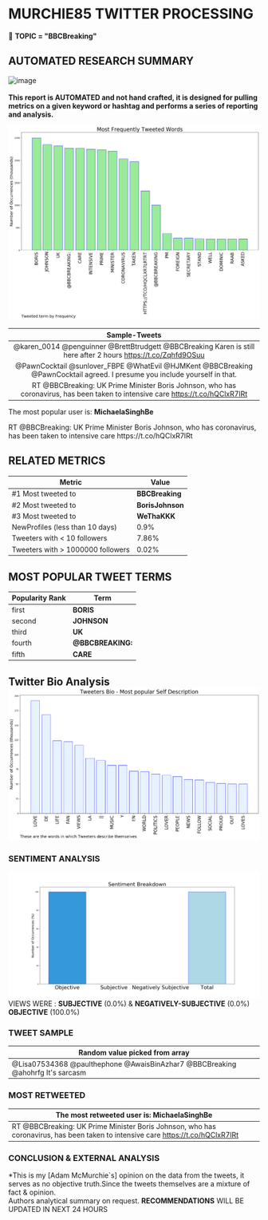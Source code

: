 # MURCHIE85 TWITTER PROCESSING 
&#x1F34E; **TOPIC = "BBCBreaking"**

## AUTOMATED RESEARCH SUMMARY

![image](https://marketingplatform.google.com/about/static/images/gmp/analytics-smb-benefit.jpg)
<br></br>
<b> This report is AUTOMATED and not hand crafted, it is designed for pulling metrics on a given keyword or hashtag and performs a series of reporting and analysis.</b>



![image](TWEETS.png)



|                **Sample-Tweets**        |
| :-------------: |
| @karen_0014 @penguinner @BrettBtrudgett @BBCBreaking Karen is still here after 2 hours https://t.co/Zqhfd9OSuu |
| @PawnCocktail @sunlover_FBPE @WhatEvil @HJMKent @BBCBreaking @PawnCocktail agreed. I presume you include yourself in that. |
| RT @BBCBreaking: UK Prime Minister Boris Johnson, who has coronavirus, has been taken to intensive care https://t.co/hQClxR7lRt |

The most popular user is: **MichaelaSinghBe**
<div class="alert alert-block alert-danger"> RT @BBCBreaking: UK Prime Minister Boris Johnson, who has coronavirus, has been taken to intensive care https://t.co/hQClxR7lRt</div>

## RELATED METRICS<br>
| Metric | Value |
| ------------- | ------------- |
| #1 Most tweeted to  | **BBCBreaking** |
| #2 Most tweeted to  | **BorisJohnson** |
| #3 Most tweeted to  | **WeThaKKK** |
| NewProfiles (less than 10 days) | 0.9%  |
| Tweeters with < 10 followers  | 7.86%|
| Tweeters with > 1000000 followers  | 0.02%  |



## MOST POPULAR TWEET TERMS 


| Popularity Rank  | Term |
| ------------- | ------------- |
| first  | **BORIS**  |
| second  | **JOHNSON**  |
| third  | **UK** |
| fourth  | **@BBCBREAKING:**  |
| fifth  | **CARE**  |


## Twitter Bio Analysis![image](BIO.png)
### SENTIMENT ANALYSIS
![image](sentiment.png)
VIEWS WERE : **SUBJECTIVE**  (0.0%) & **NEGATIVELY-SUBJECTIVE** (0.0%) **OBJECTIVE** (100.0%)

### TWEET SAMPLE 
| Random value picked from array |
| ------------- |
|@Lisa07534368 @paulthephone @AwaisBinAzhar7 @BBCBreaking @ahohrfg It's sarcasm |

### MOST RETWEETED 

| The most retweeted user is: **MichaelaSinghBe**  |
| ------------- |
| RT @BBCBreaking: UK Prime Minister Boris Johnson, who has coronavirus, has been taken to intensive care https://t.co/hQClxR7lRt |

### CONCLUSION & EXTERNAL ANALYSIS

*This is my [Adam McMurchie`s] opinion on the data from the tweets, it serves as no objective truth.Since the tweets themselves are a mixture of fact & opinion.<br>
Authors analytical summary on request.
**RECOMMENDATIONS** WILL BE UPDATED IN NEXT  24 HOURS <br>